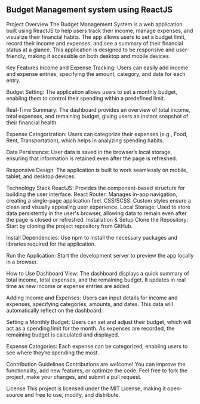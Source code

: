 ## Budget Management system using ReactJS

Project Overview
The Budget Management System is a web application built using ReactJS to help users track their income, manage expenses, and visualize their financial habits. The app allows users to set a budget limit, record their income and expenses, and see a summary of their financial status at a glance. This application is designed to be responsive and user-friendly, making it accessible on both desktop and mobile devices.

Key Features
Income and Expense Tracking: Users can easily add income and expense entries, specifying the amount, category, and date for each entry.

Budget Setting: The application allows users to set a monthly budget, enabling them to control their spending within a predefined limit.

Real-Time Summary: The dashboard provides an overview of total income, total expenses, and remaining budget, giving users an instant snapshot of their financial health.

Expense Categorization: Users can categorize their expenses (e.g., Food, Rent, Transportation), which helps in analyzing spending habits.

Data Persistence: User data is saved in the browser’s local storage, ensuring that information is retained even after the page is refreshed.

Responsive Design: The application is built to work seamlessly on mobile, tablet, and desktop devices.

Technology Stack
ReactJS: Provides the component-based structure for building the user interface.
React Router: Manages in-app navigation, creating a single-page application feel.
CSS/SCSS: Custom styles ensure a clean and visually appealing user experience.
Local Storage: Used to store data persistently in the user's browser, allowing data to remain even after the page is closed or refreshed.
Installation & Setup
Clone the Repository: Start by cloning the project repository from GitHub.

Install Dependencies: Use npm to install the necessary packages and libraries required for the application.

Run the Application: Start the development server to preview the app locally in a browser.

How to Use
Dashboard View: The dashboard displays a quick summary of total income, total expenses, and the remaining budget. It updates in real time as new income or expense entries are added.

Adding Income and Expenses: Users can input details for income and expenses, specifying categories, amounts, and dates. This data will automatically reflect on the dashboard.

Setting a Monthly Budget: Users can set and adjust their budget, which will act as a spending limit for the month. As expenses are recorded, the remaining budget is calculated and displayed.

Expense Categories: Each expense can be categorized, enabling users to see where they’re spending the most.

Contribution Guidelines
Contributions are welcome! You can improve the functionality, add new features, or optimize the code. Feel free to fork the project, make your changes, and submit a pull request.

License
This project is licensed under the MIT License, making it open-source and free to use, modify, and distribute.

